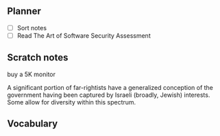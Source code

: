 ## Planner
- [ ] Sort notes
- [ ] Read The Art of Software Security Assessment

## Scratch notes
buy a 5K monitor
 
A significant portion of far-rightists have a generalized conception of the government having been captured by Israeli (broadly, Jewish) interests. Some allow for diversity within this spectrum.

## Vocabulary
